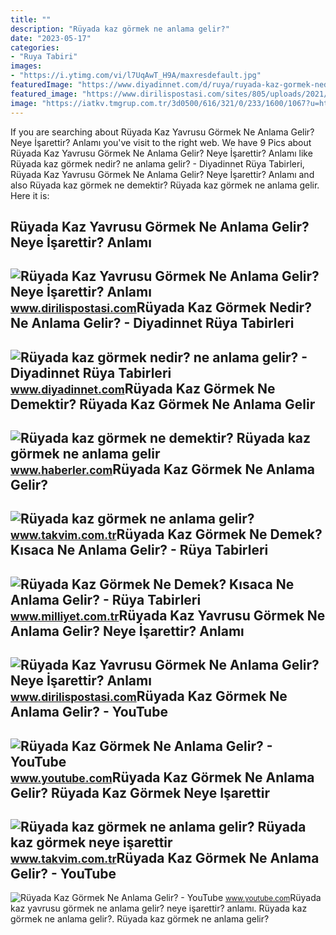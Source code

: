 ```yaml
---
title: ""
description: "Rüyada kaz görmek ne anlama gelir?"
date: "2023-05-17"
categories:
- "Ruya Tabiri"
images:
- "https://i.ytimg.com/vi/l7UqAwT_H9A/maxresdefault.jpg"
featuredImage: "https://www.diyadinnet.com/d/ruya/ruyada-kaz-gormek-nedir-ne-anlama-gelir-6116.jpg"
featured_image: "https://www.dirilispostasi.com/sites/805/uploads/2021/05/17/large/ruyada-kaz-yavrusu-gormek-ne-anlama-gelir.jpg?"
image: "https://iatkv.tmgrup.com.tr/3d0500/616/321/0/233/1600/1067?u=https://itkv.tmgrup.com.tr/2019/05/29/1559113681070.jpg"
---
```


If you are searching about Rüyada Kaz Yavrusu Görmek Ne Anlama Gelir? Neye İşarettir? Anlamı you've visit to the right web. We have 9 Pics about Rüyada Kaz Yavrusu Görmek Ne Anlama Gelir? Neye İşarettir? Anlamı like Rüyada kaz görmek nedir? ne anlama gelir? - Diyadinnet Rüya Tabirleri, Rüyada Kaz Yavrusu Görmek Ne Anlama Gelir? Neye İşarettir? Anlamı and also Rüyada kaz görmek ne demektir? Rüyada kaz görmek ne anlama gelir. Here it is:

Rüyada Kaz Yavrusu Görmek Ne Anlama Gelir? Neye İşarettir? Anlamı
-----------------------------------------------------------------

 ![Rüyada Kaz Yavrusu Görmek Ne Anlama Gelir? Neye İşarettir? Anlamı](https://www.dirilispostasi.com/sites/805/uploads/2021/05/17/large/ruyada-kaz-yavrusu-gormek-ne-anlama-gelir.jpg?) <small>www.dirilispostasi.com</small>Rüyada Kaz Görmek Nedir? Ne Anlama Gelir? - Diyadinnet Rüya Tabirleri
---------------------------------------------------------------------

 ![Rüyada kaz görmek nedir? ne anlama gelir? - Diyadinnet Rüya Tabirleri](https://www.diyadinnet.com/d/ruya/ruyada-kaz-gormek-nedir-ne-anlama-gelir-6116.jpg) <small>www.diyadinnet.com</small>Rüyada Kaz Görmek Ne Demektir? Rüyada Kaz Görmek Ne Anlama Gelir
----------------------------------------------------------------

 ![Rüyada kaz görmek ne demektir? Rüyada kaz görmek ne anlama gelir](https://i.hbrcdn.com/haber/2021/07/26/ruyada-kaz-gormek-ne-demektir-ruyada-kaz-gormek-14287892_2419_amp.jpg) <small>www.haberler.com</small>Rüyada Kaz Görmek Ne Anlama Gelir?
----------------------------------

 ![Rüyada kaz görmek ne anlama gelir?](https://iatkv.tmgrup.com.tr/3d0500/616/321/0/233/1600/1067?u=https://itkv.tmgrup.com.tr/2019/05/29/1559113681070.jpg) <small>www.takvim.com.tr</small>Rüyada Kaz Görmek Ne Demek? Kısaca Ne Anlama Gelir? - Rüya Tabirleri
--------------------------------------------------------------------

 ![Rüyada Kaz Görmek Ne Demek? Kısaca Ne Anlama Gelir? - Rüya Tabirleri](https://i2.milimaj.com/i/milliyet/75/0x410/61af2be486b24a1310d414c1.jpg) <small>www.milliyet.com.tr</small>Rüyada Kaz Yavrusu Görmek Ne Anlama Gelir? Neye İşarettir? Anlamı
-----------------------------------------------------------------

 ![Rüyada Kaz Yavrusu Görmek Ne Anlama Gelir? Neye İşarettir? Anlamı](https://static.daktilo.com/sites/805/uploads/2021/05/17/ruyada-kaz-yavrusu-gormek-ne-anlama-gelir2.jpg) <small>www.dirilispostasi.com</small>Rüyada Kaz Görmek Ne Anlama Gelir? - YouTube
--------------------------------------------

 ![Rüyada Kaz Görmek Ne Anlama Gelir? - YouTube](https://i.ytimg.com/vi/l7UqAwT_H9A/maxresdefault.jpg) <small>www.youtube.com</small>Rüyada Kaz Görmek Ne Anlama Gelir? Rüyada Kaz Görmek Neye Işarettir
-------------------------------------------------------------------

 ![Rüyada kaz görmek ne anlama gelir? Rüyada kaz görmek neye işarettir](https://iatkv.tmgrup.com.tr/0a65fa/600/314/0/0/710/372?u=https:%2f%2fitkv.tmgrup.com.tr%2falbum%2f2022%2f01%2f18%2fruyada-kaz-gormek-ne-anlama-gelir-ruyada-kaz-gormek-neye-isarettir-ruyada-kaz-saldirmasinin-anlami-yorumu-nedi-1642510444415.jpg) <small>www.takvim.com.tr</small>Rüyada Kaz Görmek Ne Anlama Gelir? - YouTube
--------------------------------------------

 ![Rüyada Kaz Görmek Ne Anlama Gelir? - YouTube](https://i.ytimg.com/vi/HE0o-NUHw1k/maxresdefault.jpg) <small>www.youtube.com</small>Rüyada kaz yavrusu görmek ne anlama gelir? neye i̇şarettir? anlamı. Rüyada kaz görmek ne anlama gelir?. Rüyada kaz görmek ne anlama gelir?
